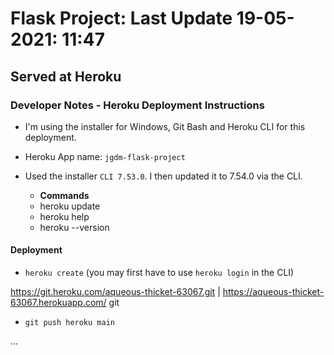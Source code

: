 # Flask Project:  Last Update **19-05-2021:   11:47**

## Served at Heroku

### Developer Notes - Heroku Deployment Instructions

+ I'm using the installer for Windows, Git Bash and Heroku CLI for this deployment.

+ Heroku App name: ```jgdm-flask-project```

+ Used the installer ```CLI 7.53.0```. I then updated it to 7.54.0 via the CLI. 

  + **Commands**
  + heroku update
  + heroku help
  + heroku --version

  
#### Deployment

+ ```heroku create```  (you may first have to use ```heroku login``` in the CLI)
  

https://git.heroku.com/aqueous-thicket-63067.git | https://aqueous-thicket-63067.herokuapp.com/ git

+ ```git push heroku main```

... 